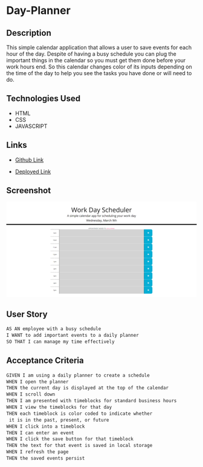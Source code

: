 # Day-Planner







## Description 

This simple calendar application that allows a user to save events for each hour of the day. Despite of having a busy schedule you can plug the important things in the calendar so you must get them done before your work hours end. So this calendar changes color of its inputs depending on the time of the day to help you see the tasks you have done or will need to do.





## Technologies Used
- HTML 
- CSS
- JAVASCRIPT



## Links 

- [Github Link](https://github.com/rajveer-s/Day-Planner)

- [Deployed Link](https://rajveer-s.github.io/Day-Planner/)


## Screenshot
![Screenshot](./develop/screenshot/Work%20Day%20Scheduler.png)


## User Story

```md
AS AN employee with a busy schedule
I WANT to add important events to a daily planner
SO THAT I can manage my time effectively
```



## Acceptance Criteria

```md
GIVEN I am using a daily planner to create a schedule
WHEN I open the planner
THEN the current day is displayed at the top of the calendar
WHEN I scroll down
THEN I am presented with timeblocks for standard business hours
WHEN I view the timeblocks for that day
THEN each timeblock is color coded to indicate whether
 it is in the past, present, or future
WHEN I click into a timeblock
THEN I can enter an event
WHEN I click the save button for that timeblock
THEN the text for that event is saved in local storage
WHEN I refresh the page
THEN the saved events persist
```